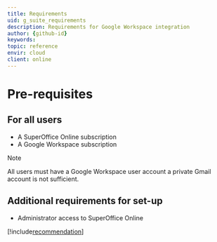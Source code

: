 ```yaml
---
title: Requirements
uid: g_suite_requirements
description: Requirements for Google Workspace integration
author: {github-id}
keywords:
topic: reference
envir: cloud
client: online
---
```


# Pre-requisites

## For all users

* A SuperOffice Online subscription
* A Google Workspace subscription

> [!NOTE]
> All users must have a Google Workspace user account a private Gmail account is not sufficient.

## Additional requirements for set-up

* Administrator access to SuperOffice Online

[!include[recommendation](./includes/g-suite-service-account-recommended.md)]
